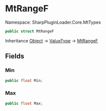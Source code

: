 # MtRangeF

Namespace: SharpPluginLoader.Core.MtTypes

```csharp
public struct MtRangeF
```

Inheritance [Object](https://docs.microsoft.com/en-us/dotnet/api/System.Object) → [ValueType](https://docs.microsoft.com/en-us/dotnet/api/System.ValueType) → [MtRangeF](./SharpPluginLoader.Core.MtTypes.MtRangeF.md)

## Fields

### **Min**

```csharp
public float Min;
```

### **Max**

```csharp
public float Max;
```
